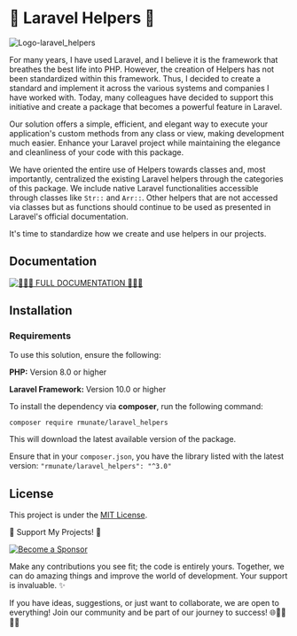# 🚀 Laravel Helpers 🚀

![Logo-laravel_helpers](https://github.com/alejandrodiazpinilla/LaravelHelpers/assets/51100789/196c643d-a5f7-4c23-be17-275610608fef)


For many years, I have used Laravel, and I believe it is the framework that breathes the best life into PHP. However, the creation of Helpers has not been standardized within this framework. Thus, I decided to create a standard and implement it across the various systems and companies I have worked with. Today, many colleagues have decided to support this initiative and create a package that becomes a powerful feature in Laravel.

Our solution offers a simple, efficient, and elegant way to execute your application's custom methods from any class or view, making development much easier. Enhance your Laravel project while maintaining the elegance and cleanliness of your code with this package.

We have oriented the entire use of Helpers towards classes and, most importantly, centralized the existing Laravel helpers through the categories of this package. We include native Laravel functionalities accessible through classes like `Str::` and `Arr::`. Other helpers that are not accessed via classes but as functions should continue to be used as presented in Laravel's official documentation.

It's time to standardize how we create and use helpers in our projects.

## Documentation
[![📖📖📖 **FULL DOCUMENTATION** 📖📖📖](https://img.shields.io/badge/FULL%20DOCUMENTATION-Visit%20Here-blue?style=for-the-badge)](https://rmunate.github.io/LaravelHelpers/)

## Installation

### Requirements

To use this solution, ensure the following:

**PHP:** Version 8.0 or higher

**Laravel Framework:** Version 10.0 or higher

To install the dependency via **composer**, run the following command:

```shell
composer require rmunate/laravel_helpers
```

This will download the latest available version of the package.

Ensure that in your `composer.json`, you have the library listed with the latest version: `"rmunate/laravel_helpers": "^3.0"`


## License
This project is under the [MIT License](https://choosealicense.com/licenses/mit/).

🌟 Support My Projects! 🚀

[![Become a Sponsor](https://img.shields.io/badge/-Become%20a%20Sponsor-blue?style=for-the-badge&logo=github)](https://github.com/sponsors/rmunate)

Make any contributions you see fit; the code is entirely yours. Together, we can do amazing things and improve the world of development. Your support is invaluable. ✨

If you have ideas, suggestions, or just want to collaborate, we are open to everything! Join our community and be part of our journey to success! 🌐👩‍💻👨‍💻
